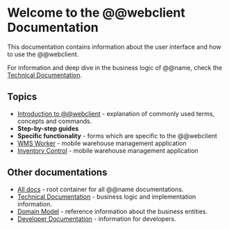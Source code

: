# Welcome to the @@webclient Documentation

This documentation contains information about the user interface and how to use the @@webclient.

For information and deep dive in the business logic of @@name, check the [Technical Documentation](https://docs.erp.net/tech).

## Topics
 
- [Introduction to @@webclient](./introduction/index.md) - explanation of commonly used terms, concepts and commands.
- **Step-by-step guides**
- **Specific functionality** - forms which are specific to the @@webclient
- [WMS Worker](./wms-worker/index.md) - mobile warehouse management application
- [Inventory Control](./inventory-control/index.md) - mobile warehouse management application


## Other documentations

- [All docs](https://docs.erp.net) - root container for all @@name documentations.
- [Technical Documentation](https://docs.erp.net/tech) - business logic and implementation information.
- [Domain Model](https://erpnetdocs.github.io/model) - reference information about the business entities.
- [Developer Documentation](https://erpnetdocs.github.io/dev) - information for developers.

